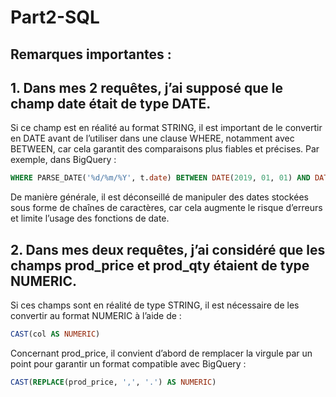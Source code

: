 # Part2-SQL

## Remarques importantes : 
## 1. Dans mes 2 requêtes, j’ai supposé que le champ date était de type DATE.
Si ce champ est en réalité au format STRING, il est important de le convertir en DATE avant de l’utiliser dans une clause WHERE, notamment avec BETWEEN, car cela garantit des comparaisons plus fiables et précises.
Par exemple, dans BigQuery :
```sql
WHERE PARSE_DATE('%d/%m/%Y', t.date) BETWEEN DATE(2019, 01, 01) AND DATE(2019, 12, 31)
```
De manière générale, il est déconseillé de manipuler des dates stockées sous forme de chaînes de caractères, car cela augmente le risque d’erreurs et limite l’usage des fonctions de date.

## 2. Dans mes deux requêtes, j’ai considéré que les champs prod_price et prod_qty étaient de type NUMERIC.
Si ces champs sont en réalité de type STRING, il est nécessaire de les convertir au format NUMERIC à l’aide de :
```sql
CAST(col AS NUMERIC)
```
Concernant prod_price, il convient d’abord de remplacer la virgule par un point pour garantir un format compatible avec BigQuery :
```sql
CAST(REPLACE(prod_price, ',', '.') AS NUMERIC)
```